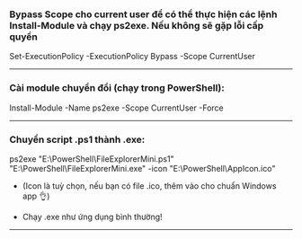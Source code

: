 ### Bypass Scope cho current user để có thể thực hiện các lệnh Install-Module và chạy ps2exe. Nếu không sẽ gặp lỗi cấp quyền

Set-ExecutionPolicy -ExecutionPolicy Bypass -Scope CurrentUser

---

### Cài module chuyển đổi (chạy trong PowerShell):

Install-Module -Name ps2exe -Scope CurrentUser -Force

---

### Chuyển script .ps1 thành .exe:

ps2exe "E:\PowerShell\FileExplorerMini.ps1" "E:\PowerShell\FileExplorerMini.exe" -icon "E:\PowerShell\AppIcon.ico"

- (Icon là tuỳ chọn, nếu bạn có file .ico, thêm vào cho chuẩn Windows app 👌)

- Chạy .exe như ứng dụng bình thường!

---